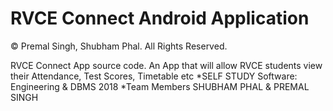 # RVCE Connect Android Application

© Premal Singh, Shubham Phal. All Rights Reserved.

RVCE Connect App source code.
An App that will allow RVCE students view their Attendance, Test Scores, Timetable etc
*SELF STUDY Software: Engineering & DBMS 2018 
*Team Members SHUBHAM PHAL & PREMAL SINGH
